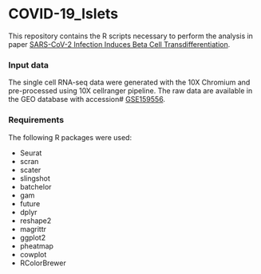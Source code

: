 # COVID-19_Islets

This repository contains the R scripts necessary to perform the analysis in paper [SARS-CoV-2 Infection Induces Beta Cell Transdifferentiation](https://github.com/shuibingchen/COVID-19_Islets).

### Input data
The single cell RNA-seq data were generated with the 10X Chromium and pre-processed using 10X cellranger pipeline. The raw data are available in the GEO database with accession# [GSE159556](https://www.ncbi.nlm.nih.gov/geo/query/acc.cgi?acc=GSE159556).

### Requirements
The following R packages were used:
- Seurat
- scran
- scater
- slingshot
- batchelor
- gam
- future
- dplyr
- reshape2
- magrittr
- ggplot2
- pheatmap
- cowplot
- RColorBrewer


